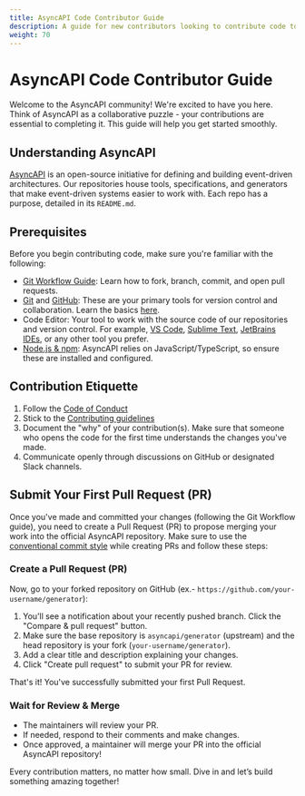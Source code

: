 ```yaml
---
title: AsyncAPI Code Contributor Guide
description: A guide for new contributors looking to contribute code to the AsyncAPI project.
weight: 70
---
```

# AsyncAPI Code Contributor Guide  

Welcome to the AsyncAPI community! We're excited to have you here. Think of AsyncAPI as a collaborative puzzle - your contributions are essential to completing it. This guide will help you get started smoothly.  

## Understanding AsyncAPI  
[AsyncAPI](https://www.asyncapi.com/en) is an open-source initiative for defining and building event-driven architectures. Our repositories house tools, specifications, and generators that make event-driven systems easier to work with. Each repo has a purpose, detailed in its `README.md`.  

## Prerequisites
 Before you begin contributing code, make sure you're familiar with the following:

- [Git Workflow Guide](git-workflow.md): Learn how to fork, branch, commit, and open pull requests.
- [Git](https://git-scm.com) and [GitHub](https://github.com): These are your primary tools for version control and collaboration. Learn the basics [here](https://docs.github.com/en/get-started).  
- Code Editor: Your tool to work with the source code of our repositories and version control. For example, [VS Code](https://code.visualstudio.com), [Sublime Text](https://www.sublimetext.com), [JetBrains IDEs](https://www.jetbrains.com/ides/), or any other tool you prefer.
- [Node.js & npm](https://docs.npmjs.com/downloading-and-installing-node-js-and-npm): AsyncAPI relies on JavaScript/TypeScript, so ensure these are installed and configured.  

## Contribution Etiquette  
1. Follow the [Code of Conduct](https://github.com/asyncapi/.github/blob/master/CODE_OF_CONDUCT.md)
2. Stick to the [Contributing guidelines](../../CONTRIBUTING.md)
3. Document the "why" of your contribution(s). Make sure that someone who opens the code for the first time understands the changes you've made.
4. Communicate openly through discussions on GitHub or designated Slack channels.

## Submit Your First Pull Request (PR)  

Once you've made and committed your changes (following the Git Workflow guide), you need to create a Pull Request (PR) to propose merging your work into the official AsyncAPI repository. Make sure to use the [conventional commit style](https://github.com/asyncapi/.github/blob/master/CONTRIBUTING.md#conventional-commits) while creating PRs and follow these steps:  

### Create a Pull Request (PR)

Now, go to your forked repository on GitHub (ex.- `https://github.com/your-username/generator`):

1. You’ll see a notification about your recently pushed branch. Click the "Compare & pull request" button.
2. Make sure the base repository is `asyncapi/generator` (upstream) and the head repository is your fork (`your-username/generator`).
3. Add a clear title and description explaining your changes.
4. Click "Create pull request" to submit your PR for review.

That's it! You've successfully submitted your first Pull Request. 

### Wait for Review & Merge
- The maintainers will review your PR.
- If needed, respond to their comments and make changes.
- Once approved, a maintainer will merge your PR into the official AsyncAPI repository! 

Every contribution matters, no matter how small. Dive in and let’s build something amazing together!